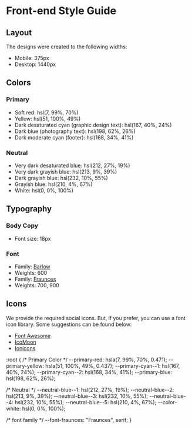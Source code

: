 # Front-end Style Guide

## Layout

The designs were created to the following widths:

- Mobile: 375px
- Desktop: 1440px

## Colors

### Primary

- Soft red: hsl(7, 99%, 70%)
- Yellow: hsl(51, 100%, 49%)
- Dark desaturated cyan (graphic design text): hsl(167, 40%, 24%)
- Dark blue (photography text): hsl(198, 62%, 26%)
- Dark moderate cyan (footer): hsl(168, 34%, 41%)

### Neutral

- Very dark desaturated blue: hsl(212, 27%, 19%)
- Very dark grayish blue: hsl(213, 9%, 39%)
- Dark grayish blue: hsl(232, 10%, 55%)
- Grayish blue: hsl(210, 4%, 67%)
- White: hsl(0, 0%, 100%)

## Typography

### Body Copy

- Font size: 18px

### Font

- Family: [Barlow](https://fonts.google.com/specimen/Barlow)
- Weights: 600
- Family: [Fraunces](https://fonts.google.com/specimen/Fraunces)
- Weights: 700, 900

## Icons

We provide the required social icons. But, if you prefer, you can use a font icon library. Some suggestions can be found below:

- [Font Awesome](https://fontawesome.com)
- [IcoMoon](https://icomoon.io)
- [Ionicons](https://ionicons.com)


:root {
  /* Primary Color */
  --primary-red: hsla(7, 99%, 70%, 0.471);
  --primary-yellow: hsla(51, 100%, 49%, 0.437);
  --primary-cyan--1: hsl(167, 40%, 24%);
  --primary-cyan--2: hsl(168, 34%, 41%);
  --primary-blue: hsl(198, 62%, 26%);

  /* Neutral */
  --neutral-blue--1: hsl(212, 27%, 19%);
  --neutral-blue--2: hsl(213, 9%, 39%);
  --neutral-blue--3: hsl(232, 10%, 55%);
  --neutral-blue--4: hsl(232, 10%, 55%);
  --neutral-blue--5: hsl(210, 4%, 67%);
  --color-white: hsl(0, 0%, 100%);

  /* font family */
  --font-fraunces: "Fraunces", serif;
}
